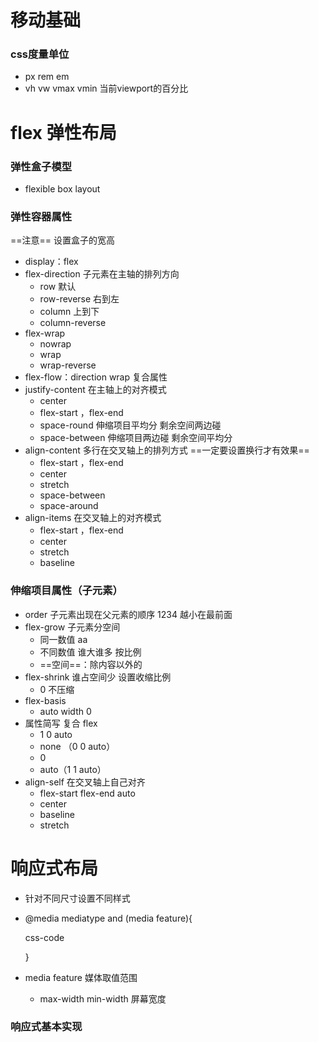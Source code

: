 # 移动基础

### css度量单位

- px rem em
- vh vw vmax vmin 当前viewport的百分比

# flex 弹性布局

### 弹性盒子模型

- flexible box layout

### 弹性容器属性

==注意== 设置盒子的宽高

- display：flex
- flex-direction 子元素在主轴的排列方向
  - row 默认
  - row-reverse 右到左
  - column 上到下
  - column-reverse
- flex-wrap 
  - nowrap
  - wrap
  - wrap-reverse
- flex-flow：direction wrap 复合属性
- justify-content 在主轴上的对齐模式
  - center
  - flex-start ，flex-end
  - space-round 伸缩项目平均分 剩余空间两边碰
  - space-between 伸缩项目两边碰 剩余空间平均分
- align-content 多行在交叉轴上的排列方式  ==一定要设置换行才有效果==
  -  flex-start ，flex-end
  - center
  - stretch
  - space-between
  - space-around
- align-items 在交叉轴上的对齐模式
  - flex-start ，flex-end
  - center
  - stretch
  - baseline

### 伸缩项目属性（子元素）

- order 子元素出现在父元素的顺序 1234 越小在最前面
- flex-grow 子元素分空间  
  - 同一数值 aa
  - 不同数值 谁大谁多 按比例
  - ==空间==：除内容以外的
- flex-shrink 谁占空间少 设置收缩比例
  - 0 不压缩
- flex-basis 
  - auto width 0
- 属性简写 复合 flex
  - 1 0 auto
  - none （0 0 auto）
  - 0
  - auto（1 1 auto）
- align-self 在交叉轴上自己对齐
  - flex-start flex-end auto 
  - center
  - baseline
  - stretch

# 响应式布局

- 针对不同尺寸设置不同样式

- @media mediatype and (media feature){ 

  css-code

  }

- media feature 媒体取值范围
  
  - max-width min-width 屏幕宽度

### 响应式基本实现


